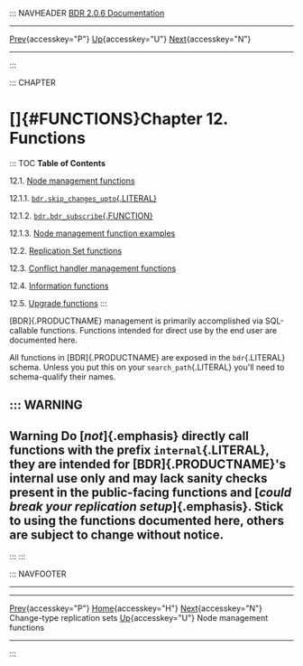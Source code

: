 ::: NAVHEADER
  [BDR 2.0.6 Documentation](index.md)                                                                                          
  ---------------------------------------------------------------------------------------- ---------------------------------- -- -----------------------------------------------------------------------------
  [Prev](replication-sets-changetype.md "Change-type replication sets"){accesskey="P"}   [Up](manual.md){accesskey="U"}        [Next](functions-node-mgmt.md "Node management functions"){accesskey="N"}

------------------------------------------------------------------------
:::

::: CHAPTER
# []{#FUNCTIONS}Chapter 12. Functions

::: TOC
**Table of Contents**

12.1. [Node management functions](functions-node-mgmt.md)

12.1.1.
[`bdr.skip_changes_upto`{.LITERAL}](functions-node-mgmt.md#FUNCTION-BDR-SKIP-CHANGES-UPTO)

12.1.2.
[`bdr.bdr_subscribe`{.FUNCTION}](functions-node-mgmt.md#FUNCTIONS-NODE-MGMT-SUBSCRIBE)

12.1.3. [Node management function
examples](functions-node-mgmt.md#FUNCTIONS-NODE-MGMT-EXAMPLES)

12.2. [Replication Set functions](functions-replication-sets.md)

12.3. [Conflict handler management
functions](functions-conflict-handlers.md)

12.4. [Information functions](functions-information.md)

12.5. [Upgrade functions](functions-upgrade.md)
:::

[BDR]{.PRODUCTNAME} management is primarily accomplished via
SQL-callable functions. Functions intended for direct use by the end
user are documented here.

All functions in [BDR]{.PRODUCTNAME} are exposed in the `bdr`{.LITERAL}
schema. Unless you put this on your `search_path`{.LITERAL} you\'ll need
to schema-qualify their names.

::: WARNING
  ------------------------------------------------------------------------------------------------------------------------------------------------------------------------------------------------------------------------------------------------------------------------------------------------------------------------------------------------------------------------
  **Warning**
  Do [*not*]{.emphasis} directly call functions with the prefix `internal`{.LITERAL}, they are intended for [BDR]{.PRODUCTNAME}\'s internal use only and may lack sanity checks present in the public-facing functions and [*could break your replication setup*]{.emphasis}. Stick to using the functions documented here, others are subject to change without notice.
  ------------------------------------------------------------------------------------------------------------------------------------------------------------------------------------------------------------------------------------------------------------------------------------------------------------------------------------------------------------------------
:::
:::

::: NAVFOOTER

------------------------------------------------------------------------

  --------------------------------------------------------- ----------------------------------- -------------------------------------------------
  [Prev](replication-sets-changetype.md){accesskey="P"}    [Home](index.md){accesskey="H"}    [Next](functions-node-mgmt.md){accesskey="N"}
  Change-type replication sets                               [Up](manual.md){accesskey="U"}                           Node management functions
  --------------------------------------------------------- ----------------------------------- -------------------------------------------------
:::
